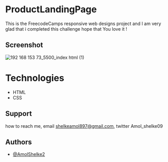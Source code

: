 # ProductLandingPage

This is the FreecodeCamps responsive web designs project and I am very glad that i completed this challenge hope that You love it !

## Screenshot
![192 168 153 73_5500_index html (1)](https://user-images.githubusercontent.com/95171638/146394734-41abc6fa-a7a6-423c-bcf5-194a7501cd99.png)

# Technologies

* HTML  
* CSS  


## Support

how to reach me, email shelkeamol897@gmail.com, twitter Amol_shelke09



## Authors

- [@AmolShelke2](https://www.github.com/AmolShelke2)
